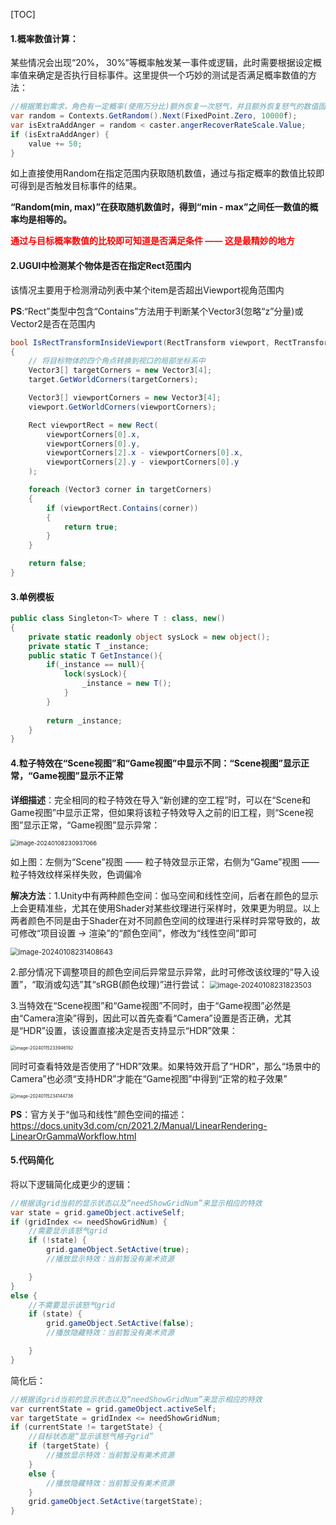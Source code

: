[TOC]



#### 1.概率数值计算：

某些情况会出现“20%， 30%”等概率触发某一事件或逻辑，此时需要根据设定概率值来确定是否执行目标事件。这里提供一个巧妙的测试是否满足概率数值的方法：

```c#
//根据策划需求，角色有一定概率(使用万分比)额外恢复一次怒气，并且额外恢复怒气的数值固定为50点(一格怒气)
var random = Contexts.GetRandom().Next(FixedPoint.Zero, 10000f);
var isExtraAddAnger = random < caster.angerRecoverRateScale.Value;
if (isExtraAddAnger) {
	value += 50;
}
```

如上直接使用Random在指定范围内获取随机数值，通过与指定概率的数值比较即可得到是否触发目标事件的结果。

**“Random(min, max)”在获取随机数值时，得到“min - max”之间任一数值的概率均是相等的。**

**<font color=red>通过与目标概率数值的比较即可知道是否满足条件 —— 这是最精妙的地方</font>**

#### 2.UGUI中检测某个物体是否在指定Rect范围内

该情况主要用于检测滑动列表中某个item是否超出Viewport视角范围内

**PS**:“Rect”类型中包含“Contains”方法用于判断某个Vector3(忽略“z”分量)或Vector2是否在范围内

```c#
bool IsRectTransformInsideViewport(RectTransform viewport, RectTransform target)
{
    // 将目标物体的四个角点转换到视口的局部坐标系中
    Vector3[] targetCorners = new Vector3[4];
    target.GetWorldCorners(targetCorners);

    Vector3[] viewportCorners = new Vector3[4];
    viewport.GetWorldCorners(viewportCorners);

    Rect viewportRect = new Rect(
        viewportCorners[0].x,
        viewportCorners[0].y,
        viewportCorners[2].x - viewportCorners[0].x,
        viewportCorners[2].y - viewportCorners[0].y
    );

    foreach (Vector3 corner in targetCorners)
    {
        if (viewportRect.Contains(corner))
        {
            return true;
        }
    }

    return false;
}
```



#### 3.单例模板

```c#
public class Singleton<T> where T : class, new()
{
    private static readonly object sysLock = new object();
    private static T _instance;
    public static T GetInstance(){
        if(_instance == null){
            lock(sysLock){
                _instance = new T();
            }
        }
        
        return _instance;
    }
}
```



#### 4.粒子特效在“Scene视图”和“Game视图”中显示不同：“Scene视图”显示正常，“Game视图”显示不正常

**详细描述**：完全相同的粒子特效在导入“新创建的空工程”时，可以在“Scene和Game视图”中显示正常，但如果将该粒子特效导入之前的旧工程，则“Scene视图”显示正常，“Game视图”显示异常：

<img src="https://gitee.com/kakaix892/image-host/raw/main/Typora/image-20240108230937066.png" alt="image-20240108230937066" style="zoom:67%;" />

如上图：左侧为“Scene”视图 —— 粒子特效显示正常，右侧为“Game”视图 —— 粒子特效纹样采样失败，色调偏冷

**解决方法**：1.Unity中有两种颜色空间：伽马空间和线性空间，后者在颜色的显示上会更精准些，尤其在使用Shader对某些纹理进行采样时，效果更为明显。以上两者颜色不同是由于Shader在对不同颜色空间的纹理进行采样时异常导致的，故可修改“项目设置 -> 渲染”的“颜色空间”，修改为“线性空间”即可

<img src="https://gitee.com/kakaix892/image-host/raw/main/Typora/image-20240108231408643.png" alt="image-20240108231408643" style="zoom: 80%;" />

2.部分情况下调整项目的颜色空间后异常显示异常，此时可修改该纹理的“导入设置”，“取消或勾选”其“sRGB(颜色纹理)”进行尝试：
<img src="https://gitee.com/kakaix892/image-host/raw/main/Typora/image-20240108231823503.png" alt="image-20240108231823503" style="zoom:80%;" />

3.当特效在“Scene视图”和“Game视图”不同时，由于“Game视图”必然是由“Camera渲染”得到，因此可以首先查看“Camera”设置是否正确，尤其是“HDR”设置，该设置直接决定是否支持显示“HDR”效果：

<img src="https://gitee.com/kakaix892/image-host/raw/main/Typora/image-20240115233946192.png" alt="image-20240115233946192" style="zoom:50%;" />

同时可查看特效是否使用了“HDR”效果。如果特效开启了“HDR”，那么“场景中的Camera”也必须“支持HDR”才能在“Game视图”中得到“正常的粒子效果”

<img src="https://gitee.com/kakaix892/image-host/raw/main/Typora/image-20240115234144738.png" alt="image-20240115234144738" style="zoom:50%;" />

**PS**：官方关于“伽马和线性”颜色空间的描述：https://docs.unity3d.com/cn/2021.2/Manual/LinearRendering-LinearOrGammaWorkflow.html



#### 5.代码简化

将以下逻辑简化成更少的逻辑：

```c#
//根据该grid当前的显示状态以及“needShowGridNum”来显示相应的特效
var state = grid.gameObject.activeSelf;
if (gridIndex <= needShowGridNum) {
	//需要显示该怒气grid
	if (!state) {
		grid.gameObject.SetActive(true);
		//播放显示特效：当前暂没有美术资源

	}
}
else {
	//不需要显示该怒气grid
	if (state) {
		grid.gameObject.SetActive(false);
		//播放隐藏特效：当前暂没有美术资源

	}
}
```

简化后：

```c#
//根据该grid当前的显示状态以及“needShowGridNum”来显示相应的特效
var currentState = grid.gameObject.activeSelf;
var targetState = gridIndex <= needShowGridNum;
if (currentState != targetState) {
	//目标状态是“显示该怒气格子grid”
	if (targetState) {
		//播放显示特效：当前暂没有美术资源
	}
	else {
		//播放隐藏特效：当前暂没有美术资源
	}
	grid.gameObject.SetActive(targetState);
}
```



